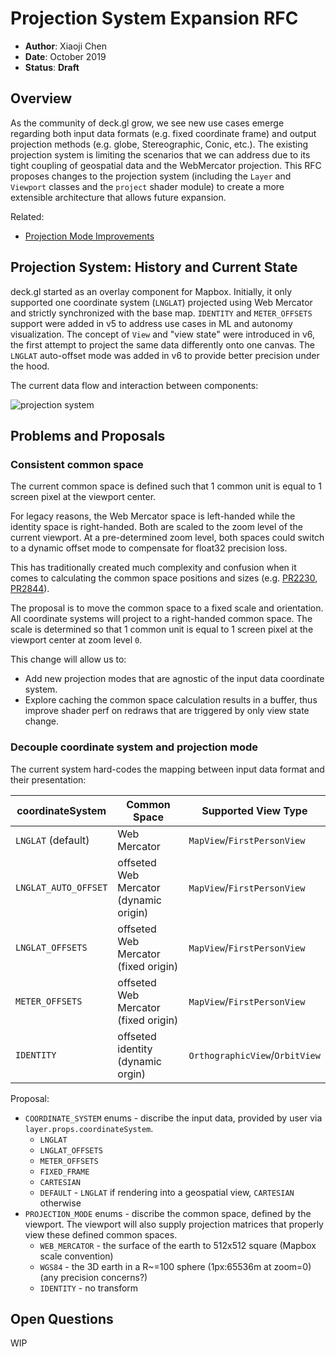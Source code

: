 # Projection System Expansion RFC

* **Author**: Xiaoji Chen
* **Date**: October 2019
* **Status**: **Draft**

## Overview

As the community of deck.gl grow, we see new use cases emerge regarding both input data formats (e.g. fixed coordinate frame) and output projection methods (e.g. globe, Stereographic, Conic, etc.). The existing projection system is limiting the scenarios that we can address due to its tight coupling of geospatial data and the WebMercator projection. This RFC proposes changes to the projection system (including the `Layer` and `Viewport` classes and the `project` shader module) to create a more extensible architecture that allows future expansion.

Related:

- [Projection Mode Improvements](/dev-docs/RFCs/vNext/projection-mode-improvements-rfc.md)

## Projection System: History and Current State

deck.gl started as an overlay component for Mapbox. Initially, it only supported one coordinate system (`LNGLAT`) projected using Web Mercator and strictly synchronized with the base map. `IDENTITY` and `METER_OFFSETS` support were added in v5 to address use cases in ML and autonomy visualization. The concept of `View` and "view state" were introduced in v6, the first attempt to project the same data differently onto one canvas. The `LNGLAT` auto-offset mode was added in v6 to provide better precision under the hood.

The current data flow and interaction between components:

![projection system](https://raw.github.com/uber-common/deck.gl-data/master/images/dev-docs/projection-rfc.png)

## Problems and Proposals

### Consistent common space

The current common space is defined such that 1 common unit is equal to 1 screen pixel at the viewport center.

For legacy reasons, the Web Mercator space is left-handed while the identity space is right-handed. Both are scaled to the zoom level of the current viewport. At a pre-determined zoom level, both spaces could switch to a dynamic offset mode to compensate for float32 precision loss.

This has traditionally created much complexity and confusion when it comes to calculating the common space positions and sizes (e.g. [PR2230](https://github.com/uber/deck.gl/pull/2230), [PR2844](https://github.com/uber/deck.gl/pull/2844)).

The proposal is to move the common space to a fixed scale and orientation. All coordinate systems will project to a right-handed common space. The scale is determined so that 1 common unit is equal to 1 screen pixel at the viewport center at zoom level `0`.

This change will allow us to:

- Add new projection modes that are agnostic of the input data coordinate system.
- Explore caching the common space calculation results in a buffer, thus improve shader perf on redraws that are triggered by only view state change.


### Decouple coordinate system and projection mode

The current system hard-codes the mapping between input data format and their presentation:

| coordinateSystem | Common Space | Supported View Type |
| --- | --- | --- |
| `LNGLAT` (default) | Web Mercator | `MapView`/`FirstPersonView` |
| `LNGLAT_AUTO_OFFSET` | offseted Web Mercator (dynamic origin) | `MapView`/`FirstPersonView` |
| `LNGLAT_OFFSETS` | offseted Web Mercator (fixed origin) | `MapView`/`FirstPersonView` |
| `METER_OFFSETS` | offseted Web Mercator (fixed origin) | `MapView`/`FirstPersonView` |
| `IDENTITY` | offseted identity (dynamic orgin) | `OrthographicView`/`OrbitView` |

Proposal:

- `COORDINATE_SYSTEM` enums - discribe the input data, provided by user via `layer.props.coordinateSystem`.
  + `LNGLAT`
  + `LNGLAT_OFFSETS`
  + `METER_OFFSETS`
  + `FIXED_FRAME`
  + `CARTESIAN`
  + `DEFAULT` - `LNGLAT` if rendering into a geospatial view, `CARTESIAN` otherwise
- `PROJECTION_MODE` enums - discribe the common space, defined by the viewport. The viewport will also supply projection matrices that properly view these defined common spaces.
  + `WEB_MERCATOR` - the surface of the earth to 512x512 square (Mapbox scale convention)
  + `WGS84` - the 3D earth in a R~=100 sphere (1px:65536m at zoom=0) (any precision concerns?)
  + `IDENTITY` - no transform


## Open Questions

WIP
